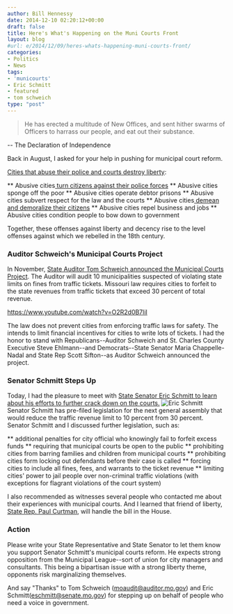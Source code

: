 ```yaml
---
author: Bill Hennessy
date: 2014-12-10 02:20:12+00:00
draft: false
title: Here's What's Happening on the Muni Courts Front
layout: blog
#url: e/2014/12/09/heres-whats-happening-muni-courts-front/
categories:
- Politics
- News
tags:
- 'municourts'
- Eric Schmitt
- featured
- tom schweich
type: "post"
---
```


> He has erected a multitude of New Offices, and sent hither swarms of Officers to harrass our people, and eat out their substance.

-- The Declaration of Independence



Back in August, I asked for your help in pushing for municipal court reform.

[Cities that abuse their police and courts destroy liberty](https://hennessysview.com/2014/09/05/municipal-courts-matter-liberty/):




** Abusive cities[ turn citizens against their police forces](https://hennessysview.com/2014/08/19/end-game-ferguson/)
** Abusive cities sponge off the poor
** Abusive cities operate debtor prisons
** Abusive cities subvert respect for the law and the courts
** Abusive cities[ demean and demoralize their citizens](https://hennessysview.com/2014/08/20/municipal-court-kangaroo-court/)
** Abusive cities repel business and jobs
** Abusive cities condition people to bow down to government


Together, these offenses against liberty and decency rise to the level offenses against which we rebelled in the 18th century.



### Auditor Schweich's Municipal Courts Project



In November, [State Auditor Tom Schweich announced the Municipal Courts Project](https://www.24thstate.com/2014/10/municipal-courts-initiative.html). The Auditor will audit 10 municipalities suspected of violating state limits on fines from traffic tickets. Missouri law requires cities to forfeit to the state revenues from traffic tickets that exceed 30 percent of total revenue.

https://www.youtube.com/watch?v=O2R2d0B7liI

The law does not prevent cities from enforcing traffic laws for safety. The intends to limit financial incentives for cities to write lots of tickets. I had the honor to stand with Republicans--Auditor Schweich and St. Charles County Executive Steve Ehlmann--and Democrats--State Senator Maria Chappelle-Nadal and State Rep Scott Sifton--as Auditor Schweich announced the project.



### Senator Schmitt Steps Up



Today, I had the pleasure to meet with [State Senator Eric Schmitt to learn about his efforts to further crack down on the courts.](https://www.stltoday.com/news/local/govt-and-politics/missouri-state-senators-seek-municipal-court-changes/article_491e35f5-5c71-5e76-a84a-0a84ed85e2f4.html) ![Eric Schmitt](https://hennessysview.com/wp-content/uploads/2014/12/eric_schmitt-300x200.jpg)
Senator Schmitt has pre-filed legislation for the next general assembly that would reduce the traffic revenue limit to 10 percent from 30 percent. Senator Schmitt and I discussed further legislation, such as:




** additional penalties for city official who knowingly fail to forfeit excess funds
** requiring that municipal courts be open to the public
** prohibiting cities from barring families and children from municipal courts
** prohibiting cities form locking out defendants before their case is called
** forcing cities to include all fines, fees, and warrants to the ticket revenue
** limiting cities' power to jail people over non-criminal traffic violations (with exceptions for flagrant violations of the court system)


I also recommended as witnesses several people who contacted me about their experiences with municipal courts. And I learned that friend of liberty, [State Rep. Paul Curtman](https://www.paulcurtman.com/), will handle the bill in the House.



### Action



Please write your State Representative and State Senator to let them know you support Senator Schmitt's municipal courts reform. He expects strong opposition from the Municipal League--sort of union for city managers and consultants. This being a bipartisan issue with a strong liberty theme, opponents risk marginalizing themselves.

And say "Thanks" to Tom Schweich (moaudit@auditor.mo.gov) and Eric Schmitt(eschmitt@senate.mo.gov) for stepping up on behalf of people who need a voice in government.




